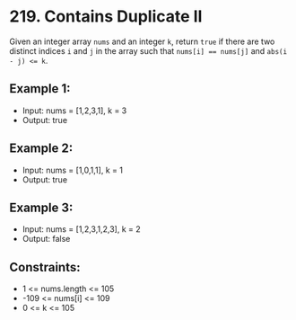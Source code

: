 # 219. Contains Duplicate II

Given an integer array `nums` and an integer `k`, return `true` if there are two distinct indices `i` and `j` in the array such that `nums[i] == nums[j]` and `abs(i - j) <= k`.

## Example 1:

- Input: nums = [1,2,3,1], k = 3
- Output: true

## Example 2:

- Input: nums = [1,0,1,1], k = 1
- Output: true

## Example 3:

- Input: nums = [1,2,3,1,2,3], k = 2
- Output: false

## Constraints:

- 1 <= nums.length <= 105
- -109 <= nums[i] <= 109
- 0 <= k <= 105